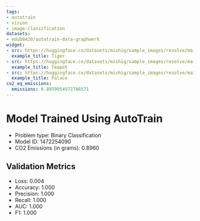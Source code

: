```yaml
---
tags:
- autotrain
- vision
- image-classification
datasets:
- edub0420/autotrain-data-graphwerk
widget:
- src: https://huggingface.co/datasets/mishig/sample_images/resolve/main/tiger.jpg
  example_title: Tiger
- src: https://huggingface.co/datasets/mishig/sample_images/resolve/main/teapot.jpg
  example_title: Teapot
- src: https://huggingface.co/datasets/mishig/sample_images/resolve/main/palace.jpg
  example_title: Palace
co2_eq_emissions:
  emissions: 0.8959954972786571
---
```


# Model Trained Using AutoTrain

- Problem type: Binary Classification
- Model ID: 1472254090
- CO2 Emissions (in grams): 0.8960

## Validation Metrics

- Loss: 0.004
- Accuracy: 1.000
- Precision: 1.000
- Recall: 1.000
- AUC: 1.000
- F1: 1.000